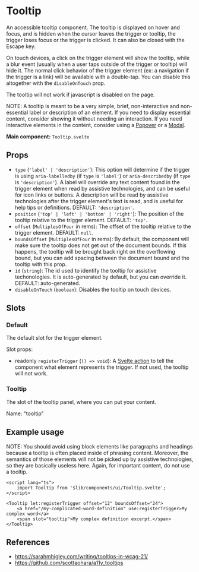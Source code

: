 # Tooltip

An accessible tooltip component. The tooltip is displayed on hover and focus, and is hidden when the
cursor leaves the trigger or tooltip, the trigger loses focus or the trigger is clicked. It can also
be closed with the Escape key.

On touch devices, a click on the trigger element will show the tooltip, while a blur event (usually
when a user taps outside of the trigger or tooltip) will hide it. The normal click behavior of the
trigger element (ex: a navigation if the trigger is a link) will be available with a double-tap. You
can disable this altogether with the `disableOnTouch` prop.

The tooltip will not work if javascript is disabled on the page.

NOTE: A tooltip is meant to be a very simple, brief, non-interactive and non-essential label or
description of an element. If you need to display essential content, consider showing it without
needing an interaction. If you need interactive elements in the content, consider using a
[Popover](../ui-components/popover.md) or a [Modal](../ui-components/modal.md).

**Main component:** `Tooltip.svelte`

## Props

-   `type` (`'label' | 'description'`): This option will determine if the trigger is using
    `aria-labelledby` (if `type` is `'label'`) or `aria-describedby` (if `type` is `'description'`).
    A label will override any text content found in the trigger element when read by assistive
    technologies, and can be useful for icon links or buttons. A description will be read by
    assistive technologies after the trigger element's text is read, and is useful for help tips or
    definitions. DEFAULT: `'description'`.
-   `position` (`'top' | 'left' | 'bottom' | 'right'`): The position of the tooltip relative to the
    trigger element. DEFAULT: `'top'`.
-   `offset` (`MultiplesOfFour` in rems): The offset of the tooltip relative to the trigger element.
    DEFAULT: `null`.
-   `boundsOffset` (`MultiplesOfFour` in rems): By default, the component will make sure the tooltip
    does not get out of the document bounds. If this happens, the tooltip will be brought back right
    on the overflowing bound, but you can add spacing between the document bound and the tooltip
    with this prop.
-   `id` (`string`): The id used to identify the tooltip for assistive techonologies. It is
    auto-generated by default, but you can override it. DEFAULT: auto-generated.
-   `disableOnTouch` (`boolean`): Disables the tooltip on touch devices.

## Slots

### Default

The default slot for the trigger element.

Slot props:

-   readonly `registerTrigger` (`() => void`): A
    [Svelte action](https://svelte.dev/docs#template-syntax-element-directives-use-action) to tell
    the component what element represents the trigger. If not used, the tooltip will not work.

### Tooltip

The slot of the tooltip panel, where you can put your content.

Name: "tooltip"

## Example usage

NOTE: You should avoid using block elements like paragraphs and headings because a tooltip is often
placed inside of phrasing content. Moreover, the semantics of those elements will not be picked up
by assistive technologies, so they are basically useless here. Again, for important content, do not
use a tooltip.

```svelte
<script lang="ts">
	import Tooltip from '$lib/components/ui/Tooltip.svelte';
</script>

<Tooltip let:registerTrigger offset="12" boundsOffset="24">
	<a href="/my-complicated-word-definition" use:registerTrigger>My complex word</a>
	<span slot="tooltip">My complex definition excerpt.</span>
</Tooltip>
```

## References

-   https://sarahmhigley.com/writing/tooltips-in-wcag-21/
-   https://github.com/scottaohara/a11y_tooltips
